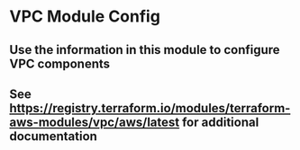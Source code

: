 # VPC Module Config

## Use the information in this module to configure VPC components

## See https://registry.terraform.io/modules/terraform-aws-modules/vpc/aws/latest for additional documentation
